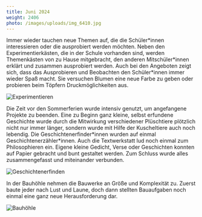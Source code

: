 ```yaml
---
title: Juni 2024
weight: 2406
photo: /images/uploads/img_6410.jpg
---
```

Immer wieder tauchen neue Themen auf, die die Schüler\*innen interessieren oder die ausprobiert werden möchten. Neben den Experimentierkästen, die in der Schule vorhanden sind, werden Themenkästen von zu Hause mitgebracht, den anderen Mitschüler\*innen erklärt und zusammen ausprobiert werden. Auch bei den Angeboten zeigt sich, dass das Ausprobieren und Beobachten den Schüler*innen immer wieder Spaß macht. Sie versuchen Blumen eine neue Farbe zu geben oder probieren beim Töpfern Druckmöglichkeiten aus.

![](/images/uploads/juni-mitpflanzen-töpfern.jpg "Experimentieren")

Die Zeit vor den Sommerferien wurde intensiv genutzt, um angefangene Projekte zu beenden. Eine zu Beginn ganz kleine, selbst erfundene Geschichte wurde durch die Mitwirkung verschiedener Plüschtiere plötzlich nicht nur immer länger, sondern wurde mit Hilfe der Kuscheltiere auch noch lebendig. Die Geschichtenerfinder\*innen wurden auf einmal Geschichtenerzähler\*innen. Auch die Textwerkstatt lud noch einmal zum Philosophieren ein. Eigene kleine Gedicht, Verse oder Geschichten konnten auf Papier gebracht und bunt gestaltet werden. Zum Schluss wurde alles zusammengefasst und miteinander verbunden.

![](/images/uploads/mai-geschichte.jpg "Geschichtenerfinden")

In der Bauhöhle nehmen die Bauwerke an Größe und Komplexität zu. Zuerst baute jeder nach Lust und Laune, doch dann stellten Bauaufgaben noch einmal eine ganz neue Herausforderung dar.

![](/images/uploads/mai-challangers.jpg "Bauhöhle")